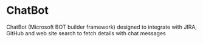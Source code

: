 # ChatBot
ChatBot (Microsoft BOT builder framework) designed to integrate with JIRA, GitHub and web site search to fetch details with chat messages
